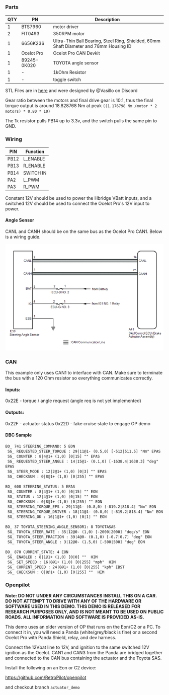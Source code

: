 ### Parts

| QTY | PN        | Description           | 
|-----|-----------|-----------------------|
|1    |BTS7960    | motor driver          |
|2    |FIT0493    | 350RPM motor          |
|1    |6656K236   | Ultra-Thin Ball Bearing, Steel Ring, Shielded, 60mm Shaft Diameter and 78mm Housing ID  |
|1    |Ocelot Pro | Ocelot Pro CAN Devkit |
|1    |89245-0K020| TOYOTA angle sensor   |
|1    | -         | 1kOhm Resistor        |
|1    | -         | toggle switch         |

STL Files are in [here](../../hardware/actuator-demo) and were designed by @Vasillo on Discord

Gear ratio between the motors and final drive gear is 10:1, thus the final torque output is around 18.828768 Nm at peak `((1.176798 Nm /motor * 2 motors) * 0.80 * 10)`

The 1k resistor pulls PB14 up to 3.3v, and the switch pulls the same pin to GND.

### Wiring

|  PIN  |  Function  |
|-------|------------|
| PB12  | L_ENABLE   |
| PB13  | R_ENABLE   |
| PB14  | SWITCH IN  |
| PA2   | L_PWM      |
| PA3   | R_PWM      |

Constant 12V should be used to power the Hbridge VBatt inputs, and a switched 12V should be used to connect the Ocelot Pro's 12V input to power.

#### Angle Sensor
CANL and CANH should be on the same bus as the Ocelot Pro CAN1. Below is a wiring guide.

![Angle Sensor Pinout](assets/pinout.png)

### CAN

This example only uses CAN1 to interface with CAN. Make sure to terminate the bus with a 120 Ohm resistor so everything communicates correctly.

#### Inputs:
0x22E - torque / angle request (angle req is not yet implemented)

#### Outputs:
0x22F - actuator status
0x22D - fake cruise state to engage OP demo

#### DBC Sample

```dbc
BO_ 741 STEERING_COMMAND: 5 EON
 SG_ REQUESTED_STEER_TORQUE : 29|11@1- (0.5,0) [-512|511.5] "Nm" EPAS
 SG_ COUNTER : 8|4@1+ (1,0) [0|15] "" EPAS
 SG_ REQUESTED_STEER_ANGLE : 14|15@1- (0.1,0) [-1638.4|1638.3] "deg" EPAS
 SG_ STEER_MODE : 12|2@1+ (1,0) [0|3] "" EPAS
 SG_ CHECKSUM : 0|8@1+ (1,0) [0|255] "" EPAS

BO_ 608 STEERING_STATUS: 5 EPAS
 SG_ COUNTER : 8|4@1+ (1,0) [0|15] "" EON
 SG_ STATUS : 12|4@1+ (1,0) [0|15] "" EON
 SG_ CHECKSUM : 0|8@1+ (1,0) [0|255] "" EON
 SG_ STEERING_TORQUE_EPS : 29|11@1- (0.8,0) [-819.2|818.4] "Nm" EON
 SG_ STEERING_TORQUE_DRIVER : 18|11@1- (0.8,0) [-819.2|818.4] "Nm" EON
 SG_ STEERING_OK : 16|1@1+ (1,0) [0|1] "" EON

BO_ 37 TOYOTA_STEERING_ANGLE_SENSOR1: 8 TOYOTASAS
 SG_ TOYOTA_STEER_RATE : 35|12@0- (1,0) [-2000|2000] "deg/s" EON
 SG_ TOYOTA_STEER_FRACTION : 39|4@0- (0.1,0) [-0.7|0.7] "deg" EON
 SG_ TOYOTA_STEER_ANGLE : 3|12@0- (1.5,0) [-500|500] "deg" EON

BO_ 870 CURRENT_STATE: 4 EON
 SG_ ENABLED : 8|1@1+ (1,0) [0|0] ""  HIM
 SG_ SET_SPEED : 16|8@1+ (1,0) [0|255] "mph"  HIM
 SG_ CURRENT_SPEED : 24|8@1+ (1,0) [0|255] "kph" IBST
 SG_ CHECKSUM : 0|8@1+ (1,0) [0|255] ""  HIM
```

### Openpilot
**Note: DO NOT UNDER ANY CIRCUMSTANCES INSTALL THIS ON A CAR. DO NOT ATTEMPT TO DRIVE WITH ANY OF THE HARDWARE OR SOFTWARE USED IN THIS DEMO. THIS DEMO IS RELEASED FOR RESEARCH PURPOSES ONLY, AND IS NOT MEANT TO BE USED ON PUBLIC ROADS. ALL INFORMATION AND SOFTWARE IS PROVIDED AS-IS.**

This demo uses an older version of OP that runs on the Eon/C2 or a PC. To connect it in, you will need a Panda (white/grey/black is fine) or a second Ocelot Pro with Panda Shield, relay, and dev harness.

Connect the 12Vbat line to 12V, and ignition to the same switched 12V ignition as the Ocelot. CAN1 and CAN3 from the Panda are bridged together and connected to the CAN bus containing the actuator and the Toyota SAS.

Install the following on an Eon or C2 device:

https://github.com/RetroPilot/openpilot

and checkout branch `actuator_demo`

